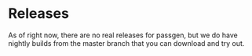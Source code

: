 # Releases

As of right now, there are no real releases for passgen, but we do have nightly builds from the master branch that you can download and try out. 
